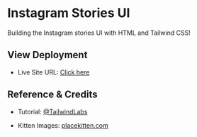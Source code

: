 # Instagram Stories UI

Building the Instagram stories UI with HTML and Tailwind CSS!

## View Deployment

- Live Site URL: [Click here](https://your-live-site-url.com)

## Reference & Credits

- Tutorial: [@TailwindLabs](https://www.youtube.com/@TailwindLabs)

- Kitten Images: [placekitten.com](https://placekitten.com)
